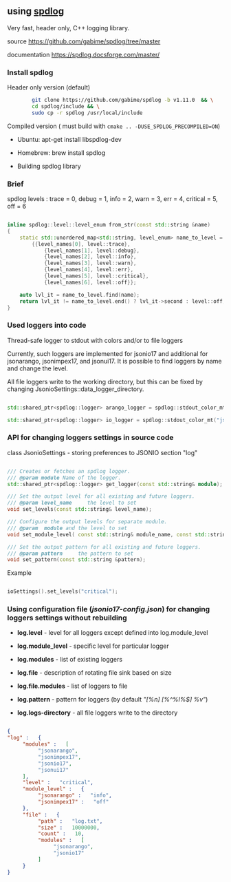 
##  using [spdlog](https://github.com/gabime/spdlog/tree/master) 

Very fast, header only, C++ logging library. 

source https://github.com/gabime/spdlog/tree/master

documentation https://spdlog.docsforge.com/master/

### Install spdlog

Header only version (default) 

```sh
        git clone https://github.com/gabime/spdlog -b v1.11.0  && \
        cd spdlog/include && \
        sudo cp -r spdlog /usr/local/include

```

Compiled version ( must build with ```cmake .. -DUSE_SPDLOG_PRECOMPILED=ON```)

* Ubuntu: apt-get install libspdlog-dev

* Homebrew: brew install spdlog

* Building spdlog library


### Brief

spdlog levels :  trace = 0, debug = 1, info = 2, warn = 3, err = 4, critical = 5, off = 6


```c++

inline spdlog::level::level_enum from_str(const std::string &name)
{
    static std::unordered_map<std::string, level_enum> name_to_level = // map string->level
        {{level_names[0], level::trace},                               // trace
            {level_names[1], level::debug},                            // debug
            {level_names[2], level::info},                             // info
            {level_names[3], level::warn},                             // warn
            {level_names[4], level::err},                              // err
            {level_names[5], level::critical},                         // critical
            {level_names[6], level::off}};                             // off

    auto lvl_it = name_to_level.find(name);
    return lvl_it != name_to_level.end() ? lvl_it->second : level::off;
}

```


### Used loggers into code

 Thread-safe logger to stdout with colors and/or to file loggers
 
 Currently, such loggers are implemented for jsonio17 and additional for jsonarango, jsonimpex17, and jsonui17. It is possible to find loggers by name and change the level. 

 All file loggers write to the working directory, but this can be fixed by changing JsonioSettings::data_logger_directory. 

```c++

std::shared_ptr<spdlog::logger> arango_logger = spdlog::stdout_color_mt("jsonarango");

std::shared_ptr<spdlog::logger> io_logger = spdlog::stdout_color_mt("jsonio17");

```

### API for changing loggers settings in source code

class JsonioSettings - storing preferences to JSONIO section "log"

```c++

/// Creates or fetches an spdlog logger.
/// @param module Name of the logger.
std::shared_ptr<spdlog::logger> get_logger(const std::string& module);

/// Set the output level for all existing and future loggers.
/// @param level_name     the level to set
void set_levels(const std::string& level_name);

/// Configure the output levels for separate module.
/// @param  module and the level to set
void set_module_level( const std::string& module_name, const std::string& level_name);

/// Set the output pattern for all existing and future loggers.
/// @param pattern     the pattern to set
void set_pattern(const std::string &pattern);

```

Example 

```c++

ioSettings().set_levels("critical");

```

### Using configuration file (*jsonio17-config.json*) for changing loggers settings without rebuilding

* **log.level**     - level for all loggers except defined into log.module_level 
* **log.module_level**  - specific level for particular logger
* **log.modules**   - list of existing loggers
* **log.file**  - description of rotating file sink based on size 
* **log.file.modules**  - list of loggers to file

* **log.pattern** - pattern for loggers  (by default *"[%n] [%^%l%$] %v"*)
* **log.logs-directory** - all file loggers write to the directory


```json

{
"log" :   {
     "modules" :   [
          "jsonarango",
          "jsonimpex17",
          "jsonio17",
          "jsonui17"
     ],
     "level" :   "critical",
     "module_level" :   {
          "jsonarango" :   "info",
          "jsonimpex17" :   "off"
     },
     "file" :   {
          "path" :   "log.txt",
          "size" :   10000000,
          "count" :   10,
          "modules" :   [
               "jsonarango",
               "jsonio17"
          ]
     }
}


```

